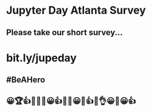 # Jupyter Day Atlanta Survey

## Please take our short survey...
# bit.ly/jupeday
## #BeAHero
## 😀🏆👍🎱🍺🤔😀👍🎱👏😀🍺👍🤔👌😀🍺😀👍
